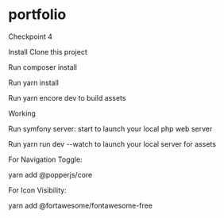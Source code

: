 # portfolio
Checkpoint 4 

Install
Clone this project

Run composer install

Run yarn install

Run yarn encore dev to build assets



Working

Run symfony server: start to launch your local php web server

Run yarn run dev --watch to launch your local server for assets


For Navigation Toggle:

yarn add @popperjs/core

For Icon Visibility:

yarn add @fortawesome/fontawesome-free
